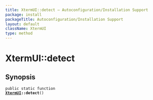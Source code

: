 ```yaml
---
title: XtermUI::detect — Autoconfiguration/Installation Support
package: install
packageTitle: Autoconfiguration/Installation Support
layout: default
className: XtermUI
type: method
---
```


# XtermUI::detect

## Synopsis

<code>public static function <b><a href="XtermUI">XtermUI</a>::detect</b>()</code>

